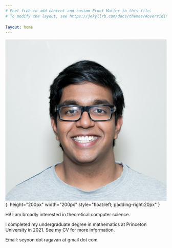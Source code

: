 ```yaml
---
# Feel free to add content and custom Front Matter to this file.
# To modify the layout, see https://jekyllrb.com/docs/themes/#overriding-theme-defaults

layout: home
---
```


![headshot](headshot.jpg){: height="200px" width="200px" style="float:left; padding-right:20px" }

Hi! I am broadly interested in theoretical computer science.

I completed my undergraduate degree in mathematics at Princeton University in 2021. See my CV for more information.

Email: seyoon dot ragavan at gmail dot com